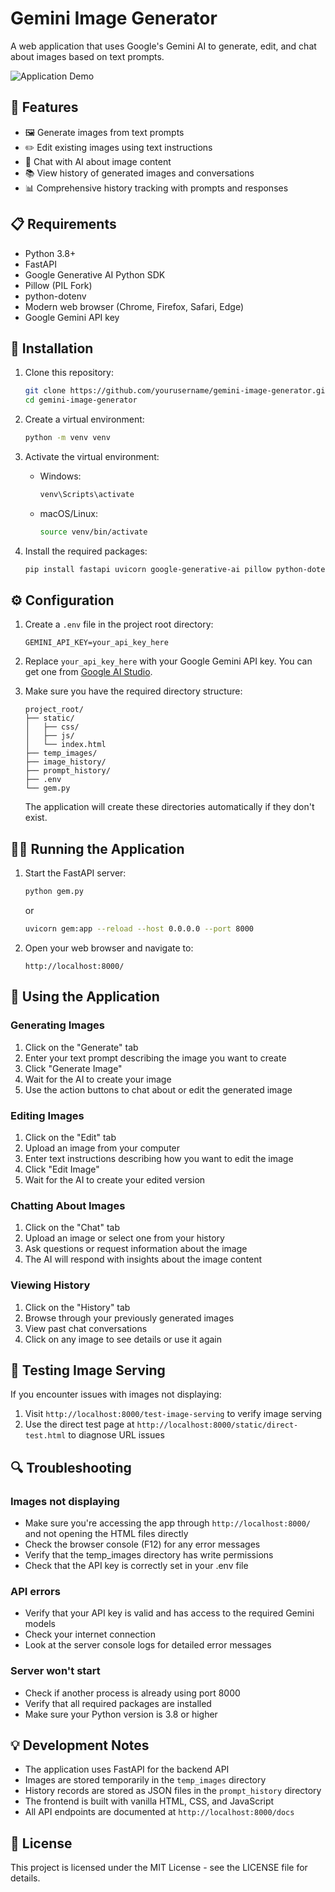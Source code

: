 # Gemini Image Generator

A web application that uses Google's Gemini AI to generate, edit, and chat about images based on text prompts.

![Application Demo](static/screenshots/demo.png)

## 🌟 Features

- 🖼️ Generate images from text prompts
- ✏️ Edit existing images using text instructions
- 💬 Chat with AI about image content
- 📚 View history of generated images and conversations
- 📊 Comprehensive history tracking with prompts and responses

## 📋 Requirements

- Python 3.8+
- FastAPI
- Google Generative AI Python SDK
- Pillow (PIL Fork)
- python-dotenv
- Modern web browser (Chrome, Firefox, Safari, Edge)
- Google Gemini API key

## 🚀 Installation

1. Clone this repository:
   ```bash
   git clone https://github.com/yourusername/gemini-image-generator.git
   cd gemini-image-generator
   ```

2. Create a virtual environment:
   ```bash
   python -m venv venv
   ```

3. Activate the virtual environment:
   - Windows:
     ```bash
     venv\Scripts\activate
     ```
   - macOS/Linux:
     ```bash
     source venv/bin/activate
     ```

4. Install the required packages:
   ```bash
   pip install fastapi uvicorn google-generative-ai pillow python-dotenv python-multipart
   ```

## ⚙️ Configuration

1. Create a `.env` file in the project root directory:
   ```
   GEMINI_API_KEY=your_api_key_here
   ```

2. Replace `your_api_key_here` with your Google Gemini API key. You can get one from [Google AI Studio](https://makersuite.google.com/app/apikey).

3. Make sure you have the required directory structure:
   ```
   project_root/
   ├── static/
   │   ├── css/
   │   ├── js/
   │   └── index.html
   ├── temp_images/
   ├── image_history/
   ├── prompt_history/
   ├── .env
   └── gem.py
   ```

   The application will create these directories automatically if they don't exist.

## 🏃‍♂️ Running the Application

1. Start the FastAPI server:
   ```bash
   python gem.py
   ```
   or
   ```bash
   uvicorn gem:app --reload --host 0.0.0.0 --port 8000
   ```

2. Open your web browser and navigate to:
   ```
   http://localhost:8000/
   ```

## 📱 Using the Application

### Generating Images
1. Click on the "Generate" tab
2. Enter your text prompt describing the image you want to create
3. Click "Generate Image"
4. Wait for the AI to create your image
5. Use the action buttons to chat about or edit the generated image

### Editing Images
1. Click on the "Edit" tab
2. Upload an image from your computer
3. Enter text instructions describing how you want to edit the image
4. Click "Edit Image"
5. Wait for the AI to create your edited version

### Chatting About Images
1. Click on the "Chat" tab
2. Upload an image or select one from your history
3. Ask questions or request information about the image
4. The AI will respond with insights about the image content

### Viewing History
1. Click on the "History" tab
2. Browse through your previously generated images
3. View past chat conversations
4. Click on any image to see details or use it again

## 🧪 Testing Image Serving

If you encounter issues with images not displaying:
1. Visit `http://localhost:8000/test-image-serving` to verify image serving
2. Use the direct test page at `http://localhost:8000/static/direct-test.html` to diagnose URL issues

## 🔍 Troubleshooting

### Images not displaying
- Make sure you're accessing the app through `http://localhost:8000/` and not opening the HTML files directly
- Check the browser console (F12) for any error messages
- Verify that the temp_images directory has write permissions
- Check that the API key is correctly set in your .env file

### API errors
- Verify that your API key is valid and has access to the required Gemini models
- Check your internet connection
- Look at the server console logs for detailed error messages

### Server won't start
- Check if another process is already using port 8000
- Verify that all required packages are installed
- Make sure your Python version is 3.8 or higher

## 💡 Development Notes

- The application uses FastAPI for the backend API
- Images are stored temporarily in the `temp_images` directory
- History records are stored as JSON files in the `prompt_history` directory
- The frontend is built with vanilla HTML, CSS, and JavaScript
- All API endpoints are documented at `http://localhost:8000/docs`

## 📄 License

This project is licensed under the MIT License - see the LICENSE file for details.
